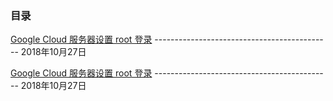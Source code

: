 ### 目录

[Google Cloud 服务器设置 root 登录](https://github.com/brownliu/Blog/issues/1)  --------------------------------------------  2018年10月27日

[Google Cloud 服务器设置 root 登录](https://github.com/brownliu/Blog/issues/1)  --------------------------------------------  2018年10月27日

